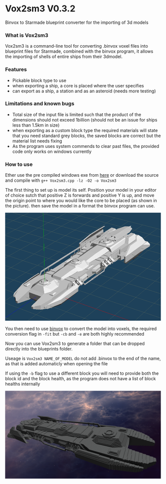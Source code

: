 # Vox2sm3 V0.3.2
Binvox to Starmade blueprint converter for the importing of 3d models

### What is Vox2sm3
Vox2sm3 is a command-line tool for converting .binvox voxel files into blueprint files for Starmade, combined with the binvox program, it allows the importing of shells of entire ships from their 3dmodel.
### Features
* Pickable block type to use
* when exporting a ship, a core is placed where the user specifies
* can export as a ship, a station and as an asteroid (needs more testing)

### Limitations and known bugs
* Total size of the input file is limited such that the product of the dimensions should not exceed 1billion (should not be an issue for ships less than 1.5km in size)
* when exporting as a custom block type the required materials will state that you need standard grey blocks, the saved blocks are correct but the material list needs fixing
* As the program uses system commends to clear past files, the provided code only works on windows currently

### How to use
Ether use the pre compiled windows exe from [here](https://github.com/TBTerra/Vox2sm3/tree/master/bin) or download the source and compile with ```g++ Vox2sm3.cpp -lz -O2 -o Vox2sm3```

The first thing to set up is model its self. Position your model in your editor of choice sutch that positive Z is forwards and positive Y is up, and move the origin point to where you would like the core to be placed (as shown in the picture). then save the model in a format the binvox program can use.

![eve hulk 3d model positioned to export](TUT/obj.PNG?raw=true)

You then need to use [binvox](http://www.patrickmin.com/binvox/) to convert the model into voxels, the required conversion flag in ```-fit``` but ```-cb``` and ```-e``` are both highly recommended

Now you can use Vox2sm3 to generate a folder that can be dropped directly into the blueprints folder.

Useage is ```Vox2sm3 NAME_OF_MODEL``` do not add .binvox to the end of the name, as that is added automaticly when opening the file

If using the ```-b``` flag to use a different block you will need to provide both the block id and the block health, as the program does not have a list of block healths internally

![ingame image of hulk import](TUT/game.png?raw=true)